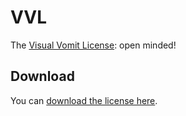 VVL
===

The [Visual Vomit License](http://codepen.io/TimPietrusky/pen/lJELK): open minded!


## Download

You can [download the license here](https://github.com/bullgit/VVL/blob/master/VVL.md). 
